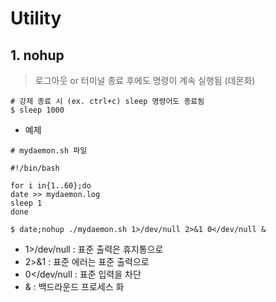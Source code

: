 ﻿# Utility
## 1. nohup

> 로그아웃 or 터미널 종료 후에도 명령이 계속 실행됨 (데몬화)

```
# 강제 종료 시 (ex. ctrl+c) sleep 명령어도 종료됨
$ sleep 1000
```

- 예제

```
# mydaemon.sh 파일

#!/bin/bash

for i in{1..60};do
date >> mydaemon.log
sleep 1
done
```

```
$ date;nohup ./mydaemon.sh 1>/dev/null 2>&1 0</dev/null &
```

- 1>/dev/null : 표준 출력은 휴지통으로
- 2>&1 : 표준 에러는 표준 출력으로
- 0</dev/null : 표준 입력을 차단
- & : 백드라운드 프로세스 화

